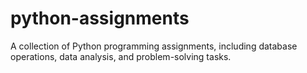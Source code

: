 # python-assignments
A collection of Python programming assignments, including database operations, data analysis, and problem-solving tasks.
